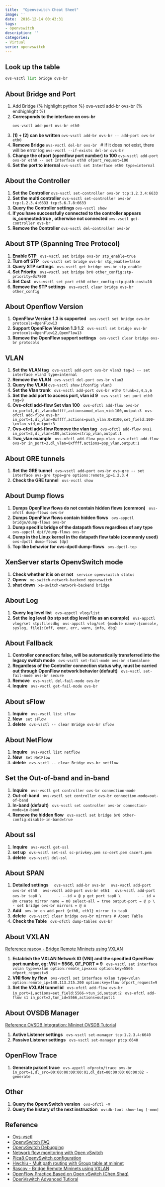 ```yaml
---
title:  "Openvswitch Cheat Sheet"
image: ''
date:  2016-12-14 00:43:31
tags:
- openvswitch
description: ''
categories:
- Virtual
serie: openvswitch
---
```


## Look up the table
```python
ovs-vsctl list bridge ovs-br
```

## About Bridge and Port

1. Add Bridge
{% highlight python %}
ovs-vsctl add-br ovs-br
{% endhighlight %}
2. **Corresponds to the interface on ovs-br**
   ```python
   ovs-vsctl add-port ovs-br eth0
   ```
3. **(1) + (2) can be written**
   ``` ovs−vsctl add−br ovs-br -- add−port ovs-br eth0 ```
4. **Remove Bridge**
   ```ovs-vsctl del-br ovs-br ``` # If it does not exist, there will be error log
   ```ovs-vsctl --if-exists del-br ovs-br```
5. **Change the ofport (openflow port number) to 100**
   ```ovs-vsctl add-port ovs-br eth0 -- set Interface eth0 ofport_request=100```
6. **Set the port to internal**
   ```ovs-vsctl set Interface eth0 type=internal```


## About the Controller

1. **Set the Controller**
   ```ovs-vsctl set-controller ovs-br tcp:1.2.3.4:6633```
2. **Set the multi controller**
   ```ovs-vsctl set-controller ovs-br tcp:1.2.3.4:6633 tcp:5.6.7.8:6633```
3. **Query the Controller settings**
   ```ovs-vsctl show```
4. **If you have successfully connected to the controller appears is_connected:true , otherwise not connected**
   ```ovs-vsctl get-controller ovs-br```
5. **Remove the Controller**
   ```ovs-vsctl del-controller ovs-br```


## About STP (Spanning Tree Protocol)

1. **Enable STP**
   ``` ovs-vsctl set bridge ovs-br stp_enable=true```
2. **Turn off STP**
   ``` ovs-vsctl set bridge ovs-br stp_enable=false```
3. **Query STP settings**
   ``` ovs-vsctl get bridge ovs-br stp_enable```
4. **Set Priority**
   ``` ovs−vsctl set bridge br0 other_config:stp-priority=0x7800```
5. **Set Cost**
   ``` ovs−vsctl set port eth0 other_config:stp-path-cost=10```
6. **Remove the STP settings**
   ``` ovs−vsctl clear bridge ovs-br other_config```

## About Openflow Version

1. **OpenFlow Version 1.3 is supported**
   ``` ovs-vsctl set bridge ovs-br protocols=OpenFlow13```
2. **Support OpenFlow Version 1.3 1.2**
   ``` ovs-vsctl set bridge ovs-br protocols=OpenFlow12,OpenFlow13```
3. **Remove the OpenFlow support settings**
   ``` ovs-vsctl clear bridge ovs-br protocols```

## VLAN

1. **Set the VLAN tag**
   ``` ovs-vsctl add-port ovs-br vlan3 tag=3 -- set interface vlan3 type=internal```
2. **Remove the VLAN**
   ``` ovs-vsctl del-port ovs-br vlan3```
3. **Query the VLAN**
   ```ovs-vsctl show``` 
   ```ifconfig vlan3```
4. **Set the Vlan trunk**
   ``` ovs-vsctl add-port ovs-br eth0 trunk=3,4,5,6```
5. **Set the add port to access port, vlan id 9**
   ``` ovs-vsctl set port eth0 tag=9```
6. **Ovs-ofctl add-flow Set vlan 100**
   ``` ovs-ofctl add-flow ovs-br in_port=1,dl_vlan=0xffff,actions=mod_vlan_vid:100,output:3```
   ``` ovs-ofctl add-flow ovs-br in_port=1,dl_vlan=0xffff,actions=push_vlan:0x8100,set_field:100-\>vlan_vid,output:3```
7. **Ovs-ofctl add-flow Remove the vlan tag**
   ``` ovs-ofctl add-flow ovs1 in_port=3,dl_vlan=100,actions=strip_vlan,output:1```
8. **Two_vlan example**
   ``` ovs-ofctl add-flow pop-vlan```
   ``` ovs-ofctl add-flow ovs-br in_port=3,dl_vlan=0xffff,actions=pop_vlan,output:1```

## About GRE tunnels

1. **Set the GRE tunnel**
   ``` ovs−vsctl add−port ovs-br ovs-gre -- set interface ovs-gre type=gre options:remote_ip=1.2.3.4```
2. **Check the GRE tunnel**
   ``` ovs-vsctl show```

## About Dump flows

1. **Dumps OpenFlow flows do not contain hidden flows (common)**
   ``` ovs-ofctl dump-flows ovs-br```
2. **Dumps OpenFlow flows contain hidden flows**
   ``` ovs-appctl bridge/dump-flows ovs-br```
3. **Dump specific bridge of the datapath flows regardless of any type**
   ``` ovs-appctl dpif/dump-flows ovs-br```
4. **Dump in the Linux kernel in the datapath flow table (commonly used)**
   ``` ovs-dpctl dump-flows [dp]```
5. **Top like behavior for ovs-dpctl dump-flows**
   ``` ovs-dpctl-top```

## XenServer starts OpenvSwitch mode

1. **Check whether it is on or not**
   ``` service openvswitch status```
2. **Openv**
   ``` xe-switch-network-backend openvswitch```
3. **shut down**
   ``` xe-switch-network-backend bridge```


## About Log

1. **Query log level list**
   ``` ovs-appctl vlog/list```
2. **Set the log level (to stp set dbg level file as an example)**
   ``` ovs-appctl vlog/set stp:file:dbg```
   ``` ovs-appctl vlog/set {module name}:{console, syslog, file}:{off, emer, err, warn, info, dbg}```

## About Fallback

1. **Controller connection: false, will be automatically transferred into the legacy switch mode**
   ``` ovs-vsctl set-fail-mode ovs-br standalone```
2. **Regardless of the Controller connection status why, must be carried out through OpenFlow network behavior (default)**
   ``` ovs-vsctl set-fail-mode ovs-br secure```
3. **Remove**
   ``` ovs-vsctl del-fail-mode ovs-br```
4. **Inquire**
   ``` ovs-vsctl get-fail-mode ovs-br```

## About sFlow

1. **Inquire**
   ``` ovs-vsctl list sflow```
2. **New**
   ``` set sFlow```
3. **delete**
   ``` ovs-vsctl -- clear Bridge ovs-br sflow```

## About NetFlow

1. **Inquire**
   ``` ovs-vsctl list netflow```
2. **New**
   ``` Set NetFlow```
3. **delete**
   ``` ovs-vsctl -- clear Bridge ovs-br netflow```

## Set the Out-of-band and in-band

1. **Inquire**
   ``` ovs-vsctl get controller ovs-br connection-mode```
2. **Out-of-band**
   ``` ovs-vsctl set controller ovs-br connection-mode=out-of-band```
3. **In-band (default)**
   ``` ovs-vsctl set controller ovs-br connection-mode=in-band```
4. **Remove the hidden flow**
   ``` ovs-vsctl set bridge br0 other-config:disable-in-band=true```

## About ssl

1. **Inquire**
   ``` ovs-vsctl get-ssl```
2. **set up**
   ``` ovs-vsctl set-ssl sc-privkey.pem sc-cert.pem cacert.pem```
3. **delete**
   ``` ovs-vsctl del-ssl```

## About SPAN

1. **Detailed settings**
   ```  ovs-vsctl add-br ovs-br```
   ```  ovs-vsctl add-port ovs-br eth0```
   ```  ovs-vsctl add-port ovs-br eth1```
   ```  ovs-vsctl add-port ovs-br tap0 \```
   ```       - --id = @ p ​​get port tap0 \```
   ```       - - id = @m create mirror name = m0 select-all = true output-port = @ p ​​\```
   ```       - set bridge ovs-br mirrors = @ m```
2. **Add** 
   ``` ovs-br on add-port {eth0, eth1} mirror to tap0```
3. **delete**
   ``` ovs-vsctl clear bridge ovs-br mirrors # About Table```
4. **Check the Table**
   ``` ovs-ofctl dump-tables ovs-br```

## About VXLAN

[Reference rascov - Bridge Remote Mininets using VXLAN](http://blog.mcchan.io/bridge-remote-networks-using-vxlan)

1. **Establish the VXLAN Network ID (VNI) and the specified OpenFlow port number, eg: VNI ​​= 5566, OF_PORT = 9**
   ``` ovs-vsctl set interface vxlan type=vxlan option:remote_ip=xxxx option:key=5566 ofport_request=9```
2. **VNI flow by flow**
   ``` ovs-vsctl set interface vxlan type=vxlan option:remote_ip=140.113.215.200 option:key=flow ofport_request=9```
3. **Set the VXLAN tunnel id**
   ``` ovs-ofctl add-flow ovs-br in_port=1,actions=set_field:5566->tun_id,output:2```
   ``` ovs-ofctl add-flow s1 in_port=2,tun_id=5566,actions=output:1```

## About OVSDB Manager

[Reference OVSDB Integration: Mininet OVSDB Tutorial](https://wiki.opendaylight.org/view/OVSDB_Integration:Mininet_OVSDB_Tutorial)

1. **Active Listener settings**
   ``` ovs-vsctl set-manager tcp:1.2.3.4:6640```
2. **Passive Listener settings**
   ``` ovs-vsctl set-manager ptcp:6640```

## OpenFlow Trace

1. **Generate pakcet trace**
   ``` ovs-appctl ofproto/trace ovs-br in_port=1,dl_src=00:00:00:00:00:01,dl_dst=00:00:00:00:00:02 -generate```

## Other

1. **Query the OpenvSwitch version**
   ``` ovs-ofctl -V```
2. **Query the history of the next instruction**
   ``` ovsdb-tool show-log [-mmm]```

## Reference

* [Ovs-vsctl](http://openvswitch.org/cgi-bin/ovsman.cgi?page=utilities%2Fovs-vsctl.8)
* [OpenvSwitch FAQ](http://git.openvswitch.org/cgi-bin/gitweb.cgi?p=openvswitch;a=blob_plain;f=FAQ;hb=HEAD)
* [OpenvSwitch Debugging](http://openvswitch.org/slides/OVS-Debugging-110414.pdf)
* [Network flow monitoring with Open vSwitch](http://www.areteix.net/blog/2013/08/network-flow-monitoring-with-open-vswitch/)
* [Pica8 OpenvSwitch configuration](http://www.pica8.com/document/pica8-OVS-MPLS-configuration-guide.pdf)
* [Hwchiu - Multipath routing with Group table at mininet](http://hwchiu.logdown.com/posts/207387-multipath-routing-with-group-table-at-mininet)
* [Rascov - Bridge Remote Mininets using VXLAN](http://blog.mcchan.io/bridge-remote-networks-using-vxlan)
* [OpenFlow Practice Based on Open vSwitch (Chen Shaq)](http://www.sdnap.com/sdn-technology/5114.html)
* [OpenVswitch Advanced Tutioral](http://vlabs.cfapps.io/openvswitch/openvswitch_tutorial.html)